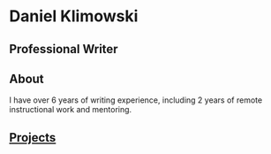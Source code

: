 # Daniel Klimowski
## Professional Writer

## About
I have over 6 years of writing experience, including 2 years of remote instructional work and mentoring. 
###
## [Projects](https://danielklimowski.github.io/projects)
